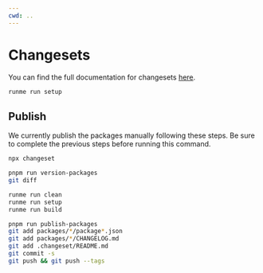 ```yaml
---
cwd: ..
---
```


# Changesets

You can find the full documentation for changesets [here](https://github.com/changesets/changesets).

```sh
runme run setup
```

## Publish

We currently publish the packages manually following these steps. Be sure to complete the previous steps before running this command.

```sh {"terminalRows":"24"}
npx changeset
```

```sh {"terminalRows":"35"}
pnpm run version-packages
git diff
```

```sh {"terminalRows":"24"}
runme run clean
runme run setup
runme run build
```

```sh {"terminalRows":"24"}
pnpm run publish-packages
git add packages/*/package*.json
git add packages/*/CHANGELOG.md
git add .changeset/README.md
git commit -s
git push && git push --tags
```
